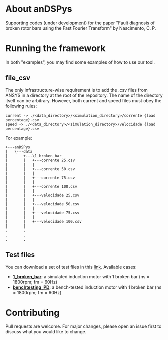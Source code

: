# About anDSPys
Supporting codes (under development) for the paper "Fault diagnosis of broken rotor bars using the Fast Fourier Transform" by Nascimento, C. P. 

# Running the framework
In both "examples", you may find some examples of how to use our tool. 

## file_csv
The only infrastructure-wise requirement is to add the .csv files from ANSYS in a directory at the root of the repository. The name of the directory itself can be arbitrary. However, both current and speed files must obey the following rules:
```
current -> ./<data_directory>/<simulation_directory>/corrente {load percentage}.csv
speed -> ./<data_directory>/<simulation_directory>/velocidade {load percentage}.csv
```

For example:
```
+---anDSPys   
|   \---data
|       +---\1_broken_bar
|       |   +---corrente 25.csv
|       |   |       
|       |   +---corrente 50.csv
|       |   |       
|       |   +---corrente 75.csv
|       |   |       
|       |   +---corrente 100.csv
|       |   |       
|       |   +---velocidade 25.csv
|       |   |       
|       |   +---velocidade 50.csv
|       |   |       
|       |   +---velocidade 75.csv
|       |   |       
|       |   +---velocidade 100.csv 
|       |           
.       .
.       .
.       .              
```

## Test files
You can download a set of test files in this [link](https://drive.google.com/drive/folders/1lmRiOXU1Dt2YBKTbTSmGoirsP14kuMm4?usp=sharing). Available cases:
- **[1_broken_bar](https://drive.google.com/drive/folders/1Sv_bk1Lfg1bkRUozU1TNEPTfXunYXlz8?usp=sharing)**: a simulated induction motor with 1 broken bar (ns = 1800rpm; fm = 60Hz)
- **[benchtesting_PD](https://drive.google.com/drive/folders/1ic_273LteHKfB-5ORWXuVU8YdvaGqfOL?usp=sharing)**: a bench-tested induction motor with 1 broken bar (ns = 1800rpm; fm = 60Hz)


# Contributing
Pull requests are welcome. For major changes, please open an issue first to discuss what you would like to change.
